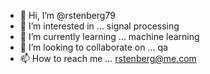 - 👋 Hi, I’m @rstenberg79
- 👀 I’m interested in ... signal processing
- 🌱 I’m currently learning ... machine learning
- 💞️ I’m looking to collaborate on ... qa
- 📫 How to reach me ... rstenberg@me.com

<!---
rstenberg79/rstenberg79 is a ✨ special ✨ repository because its `README.md` (this file) appears on your GitHub profile.
You can click the Preview link to take a look at your changes.
--->
